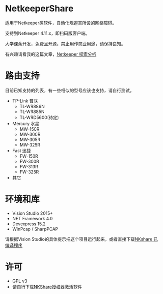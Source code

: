 # NetkeeperShare
适用于Netkeeper类软件，自动化规避其所设的网络障碍。

支持到Netkeeper 4.11.x，即扫码版客户端。

大学课余开发，免费且开源，禁止用作商业用途，请保持良知。

有兴趣请看我的这篇文章，[Netkeeper 探索分析](https://www.jianshu.com/p/c76432968fd6)

# 路由支持
目前已知支持的列表，有一些相似的型号应该也支持，请自行测试。
* TP-Link 普联
  * TL-WR886N
  * TL-WR885N
  * TL-WRD5600(待定)
* Mercury 水星
  * MW-150R
  * MW-300R
  * MW-305R
  * MW-325R
* Fast 迅捷
  * FW-150R
  * FW-300R
  * FW-313R
  * FW-325R
* 其它


# 环境和库
* Vision Studio 2015+
* NET Framework 4.0
* Devexpress 15.2 
* WinPcap / SharpPCAP

请根据Vision Studio的具体提示把这个项目运行起来，或者直接下载[NKshare 已编译程序](https://github.com/liaokaime/NetkeeperShare/releases)


# 许可
* GPL v3
* 请自行下载[NKShare授权器](https://github.com/liaokaime/NetkeeperShare/releases/tag/0.1)激活软件
